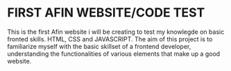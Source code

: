# FIRST AFIN WEBSITE/CODE TEST
 This is the first Afin website i will be creating to test my knowlegde on basic fronted skills.
HTML,
CSS
and
JAVASCRIPT.
The aim of this project is to familiarize myself with the basic skillset of a frontend developer, understanding the functionalities of various elements that make up a good website.

